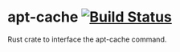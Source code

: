 # apt-cache [![Build Status](https://travis-ci.com/hugglesfox/apt-cache.svg?branch=master)](https://travis-ci.com/hugglesfox/apt-cache)

Rust crate to interface the apt-cache command.
